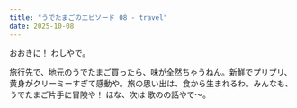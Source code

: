 ```yaml
---
title: "うでたまごのエピソード 08 - travel"
date: 2025-10-08
---
```


おおきに！ わしやで。

旅行先で、地元のうでたまご買ったら、味が全然ちゃうねん。新鮮でプリプリ、黄身がクリーミーすぎて感動や。旅の思い出は、食から生まれるわ。みんなも、うでたまご片手に冒険や！ ほな、次は 歌のの話やで～。
